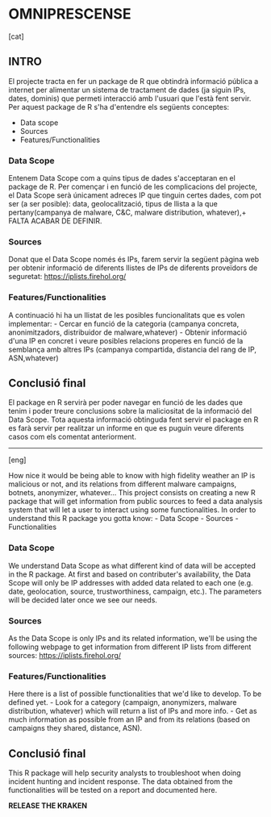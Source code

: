 # OMNIPRESCENSE

[cat]
## **INTRO**
El projecte tracta en fer un package de R que obtindrà informació pública a internet per alimentar un sistema de tractament de dades (ja siguin IPs, dates, dominis) que permeti interacció amb l'usuari que l'està fent servir. Per aquest package de R s'ha d'entendre els següents conceptes:
* Data scope
* Sources
* Features/Functionalities

### **Data Scope**

Entenem Data Scope com a quins tipus de dades s'acceptaran en el package de R. Per començar i en funció de les complicacions del projecte, el Data Scope serà únicament adreces IP que tinguin certes dades, com pot ser (a ser posible): data, geolocalització, tipus de llista a la que pertany(campanya de malware, C&C, malware distribution, whatever),+ FALTA ACABAR DE DEFINIR.

### **Sources**

Donat que el Data Scope només és IPs, farem servir la següent pàgina web per obtenir informació de diferents llistes de IPs de diferents proveïdors de seguretat:
https://iplists.firehol.org/

### **Features/Functionalities**

A continuació hi ha un llistat de les posibles funcionalitats que es volen implementar:
	- Cercar en funció de la categoria (campanya concreta, anonimitzadors, distribuidor de malware,whatever)
	- Obtenir informació d'una IP en concret i veure posibles relacions properes en funció de la semblança amb altres IPs (campanya compartida, distancia del rang de IP, ASN,whatever)
	
## **Conclusió final**

El package en R servirà per poder navegar en funció de les dades que tenim i poder treure conclusions sobre la maliciositat de la informació del Data Scope. Tota aquesta informació obtinguda fent servir el package en R es farà servir per realitzar un informe en que es puguin veure diferents casos com els comentat anteriorment.

----

[eng]

How nice it would be being able to know with high fidelity weather an IP is malicious or not, and its relations from different malware campaigns, botnets, anonymizer, whatever… This project consists on creating a new R package that will get information from public sources to feed a data analysis system that will let a user to interact using some functionalities. In order to understand this R package you gotta know:
	- Data Scope
	- Sources
	- Functionalities

### **Data Scope**

We understand Data Scope as what different kind of data will be accepted in the R package. At first and based on contributer's availability, the Data Scope will only be IP addresses with added data related to each one (e.g. date, geolocation, source, trustworthiness, campaign, etc.). The parameters will be decided later once we see our needs. 

### **Sources**

As the Data Scope is only IPs and its related information, we'll be using the following webpage to get information from different IP lists from different sources:
https://iplists.firehol.org/

### **Features/Functionalities**

Here there is a list of possible functionalities that we'd like to develop. To be defined yet.
	- Look for a category (campaign, anonymizers, malware distribution, whatever) which will return a list of IPs and more info.
	- Get as much information as possible from an IP and from its relations (based on campaigns they shared, distance, ASN).

## **Conclusió final**

This R package will help security analysts to troubleshoot when doing incident hunting and incident response. The data obtained from the functionalities will be tested on a report and documented here.



**RELEASE THE KRAKEN**

